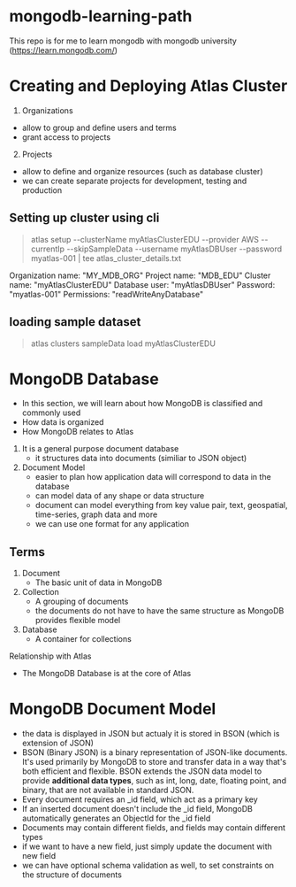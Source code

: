 # mongodb-learning-path
This repo is for me to learn mongodb with mongodb university (https://learn.mongodb.com/)

# Creating and Deploying Atlas Cluster
1. Organizations
- allow to group and define users and terms
- grant access to projects

2. Projects
- allow to define and organize resources (such as database cluster)
- we can create separate projects for development, testing and production

## Setting up cluster using cli
> atlas setup --clusterName myAtlasClusterEDU --provider AWS --currentIp --skipSampleData --username myAtlasDBUser --password myatlas-001 | tee atlas_cluster_details.txt

Organization name: "MY_MDB_ORG"
Project name: "MDB_EDU"
Cluster name: "myAtlasClusterEDU"
Database user: "myAtlasDBUser"
Password: "myatlas-001"
Permissions: "readWriteAnyDatabase"

## loading sample dataset
> atlas clusters sampleData load myAtlasClusterEDU

# MongoDB Database
- In this section, we will learn about how MongoDB is classified and commonly used
- How data is organized
- How MongoDB relates to Atlas

1. It is a general purpose document database
    - it structures data into documents (similiar to JSON object)
2. Document Model
    - easier to plan how application data will correspond to data in the database
    - can model data of any shape or data structure
    - document can model everything from key value pair, text, geospatial, time-series, graph data and more
    - we can use one format for any application

## Terms
1. Document
    - The basic unit of data in MongoDB
2. Collection
    - A grouping of documents
    - the documents do not have to have the same structure as MongoDB provides flexible model
3. Database
    - A container for collections

Relationship with Atlas
- The MongoDB Database is at the core of Atlas

# MongoDB Document Model
- the data is displayed in JSON but actualy it is stored in BSON (which is extension of JSON)
- BSON (Binary JSON) is a binary representation of JSON-like documents. It's used primarily by MongoDB to store and transfer data in a way that's both efficient and flexible. BSON extends the JSON data model to provide **additional data types**, such as int, long, date, floating point, and binary, that are not available in standard JSON.
- Every document requires an _id field, which act as a primary key
- If an inserted document doesn't include the _id field, MongoDB automatically generates an ObjectId for the _id field
- Documents may contain different fields, and fields may contain different types
- if we want to have a new field, just simply update the document with new field
- we can have optional schema validation as well, to set constraints on the structure of documents
